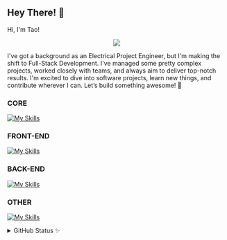 ## Hey There! 👋


Hi, I'm Tao! 
<p align="center">
  <img src="https://media.tenor.com/Af4QqL6jm5EAAAAj/kngf-assistentiehond.gif"/>
</p>
I've got a background as an Electrical Project Engineer, but I'm making the shift to Full-Stack Development. I've managed some pretty complex projects, worked closely with teams, and always aim to deliver top-notch results. I'm excited to dive into software projects, learn new things, and contribute wherever I can. Let’s build something awesome! 🚀


### CORE
[![My Skills](https://skillicons.dev/icons?i=c,java,js,ts)](https://skillicons.dev)

### FRONT-END
[![My Skills](https://skillicons.dev/icons?i=html,css,tailwind,materialui,react,vite,nextjs)](https://skillicons.dev)

### BACK-END
[![My Skills](https://skillicons.dev/icons?i=nodejs,expressjs,nextjs,supabase,postgres,mysql,mongodb,postman)](https://skillicons.dev)

### OTHER
[![My Skills](https://skillicons.dev/icons?i=apple,linux,vscode,vim,git,github,figma)](https://skillicons.dev)

<details>
  <summary>GitHub Status ✨</summary>
<div style="display: flex; justify-content: space-between;">
  <a href="http://www.github.com/prechak">
    <img src="http://github-readme-streak-stats.herokuapp.com?user=prechak&theme=tokyonight&background=000000(https://git.io/streak-stats)" 
         alt="GitHub Streak Stats" 
         style="width: 410px; height: 200px; object-fit: cover; border: none;" />
  </a>

  <a href="https://github.com/prechak" align="left" >
    <img src="https://github-readme-stats.vercel.app/api/top-langs/?username=prechak&layout=compact&theme=tokyonight" 
         alt="Top Languages" 
         style="width: 350px; height: 200px; object-fit: cover; border: none;" />
  </a>
</div>
</details>
